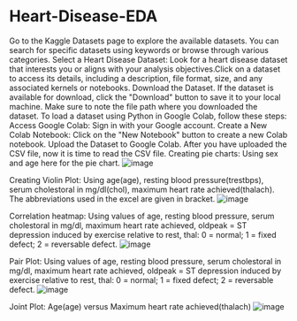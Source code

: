 # Heart-Disease-EDA
Go to the Kaggle Datasets page to explore the available datasets. You can search for specific datasets using keywords or browse through various categories.
Select a Heart Disease Dataset:
Look for a heart disease dataset that interests you or aligns with your analysis objectives.Click on a dataset to access its details, including a description, file format, size, and any associated kernels or notebooks.
Download the Dataset. If the dataset is available for download, click the "Download" button to save it to your local machine. Make sure to note the file path where you downloaded the dataset.
To load a dataset using Python in Google Colab, follow these steps:
Access Google Colab: Sign in with your Google account.
Create a New Colab Notebook: Click on the "New Notebook" button to create a new Colab notebook.
Upload the Dataset to Google Colab.
After you have uploaded the CSV file, now it is time to read the CSV file. 
Creating pie charts: Using sex and age here for the pie chart.
![image](https://github.com/ahanadasg/Heart-Disease-EDA/assets/113302918/977d8ee0-5111-4838-a3a7-4a866964e587)

Creating Violin Plot: Using age(age), resting blood pressure(trestbps), serum cholestoral in mg/dl(chol), maximum heart rate achieved(thalach). The abbreviations used in the excel are given in bracket. 
![image](https://github.com/ahanadasg/Heart-Disease-EDA/assets/113302918/880f2758-d459-4a34-8587-6c1aba06da22)

Correlation heatmap: Using values of age, resting blood pressure, serum cholestoral in mg/dl, maximum heart rate achieved, oldpeak = ST depression induced by exercise relative to rest, thal: 0 = normal; 1 = fixed defect; 2 = reversable defect.
![image](https://github.com/ahanadasg/Heart-Disease-EDA/assets/113302918/ef9af15f-c809-4356-ae3b-d57abb3bda15)

Pair Plot: Using values of age, resting blood pressure, serum cholestoral in mg/dl, maximum heart rate achieved, oldpeak = ST depression induced by exercise relative to rest, thal: 0 = normal; 1 = fixed defect; 2 = reversable defect.
![image](https://github.com/ahanadasg/Heart-Disease-EDA/assets/113302918/853c9a62-9c73-4e6d-8eca-613f14bc2e83)

Joint Plot: Age(age) versus Maximum heart rate achieved(thalach)
![image](https://github.com/ahanadasg/Heart-Disease-EDA/assets/113302918/f11d23dd-20db-471e-941f-0291f2536369)


